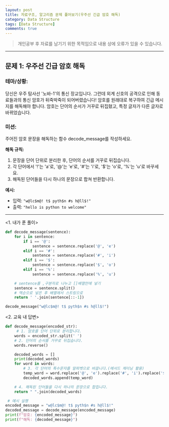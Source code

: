 ```yaml
---
layout: post
title: 자료구조, 알고리즘 문제 풀어보기(우주선 긴급 암호 해독)
category: Data Structure
tags: [Data Structure]
comments: true
---
```


> 개인공부 후 자료를 남기기 위한 목적임으로 내용 상에 오류가 있을 수 있습니다.    

<hr>

## 문제 1: 우주선 긴급 암호 해독

### 테마/상황:

당신은 우주 탐사선 '노바-1'의 통신 장교입니다. 그런데 외계 신호의 공격으로 인해 동료들과의 통신 암호가 뒤죽박죽이 되어버렸습니다! 암호를 원래대로 복구하여 긴급 메시지를 해독해야 합니다. 암호는 단어의 순서가 거꾸로 뒤집혔고, 특정 글자가 다른 글자로 바뀌었습니다.

### 미션:

주어진 암호 문장을 해독하는 함수 decode_message를 작성하세요.

**해독 규칙:**

1. 문장을 단어 단위로 분리한 후, 단어의 순서를 거꾸로 뒤집습니다.
2. 각 단어에서 '!'는 'a'로, '@'는 'e'로, '#'는 'i'로, '$'는 'o'로, '%'는 'u'로 바꾸세요.
3. 해독된 단어들을 다시 하나의 문장으로 합쳐 반환합니다.

**예시:**

- 입력: `"w@lc$m@! t$ pyth$n #s h@ll$!"`
- 출력: `"hello is python to welcome"`

---

<1. 내가 푼 풀이>  

```python 
def decode_message(sentence):
    for i in sentence:
        if i == '@':
            sentence = sentence.replace('@', 'e')
        elif i == '#':
            sentence = sentence.replace('#', 'i')
        elif i == '$':
            sentence = sentence.replace('$', 'o')
        elif i == '%':
            sentence = sentence.replace('%', 'u')

    # sentence를 ,구분자로 나누고 []배열안에 넣기
    sentence = sentence.split()  
    # 역순으로 넣은 후 배열에서 스트링으로
    return ' '.join(sentence[::-1])  

decode_message("w@lc$m@! t$ pyth$n #s h@ll$!")
```

<2. 교육 내 답변>

```python 
def decode_message(encoded_str):
     # 1. 암호를 단어 단위로 분리합니다.
    words = encoded_str.split(' ')
    # 2. 단어의 순서를 거꾸로 뒤집습니다.
    words.reverse()

    decoded_words = []
    print(decoded_words)
    for word in words:
        # 3. 각 단어의 특수문자를 알파벳으로 바꿉니다.(메서드 체이닝 활용)
        temp_word = word.replace('@', 'e').replace('#', 'i').replace('$', 'o').replace('%', 'u')
        decoded_words.append(temp_word)

    # 4. 해독된 단어들을 다시 하나의 문장으로 합칩니다.
    return " ".join(decoded_words)

 # 예시 실행
encoded_message = "w@lc$m@! t$ pyth$n #s h@ll$!"
decoded_message = decode_message(encoded_message)
print(f"암호: {encoded_message}")
print(f"해독: {decoded_message}")
```